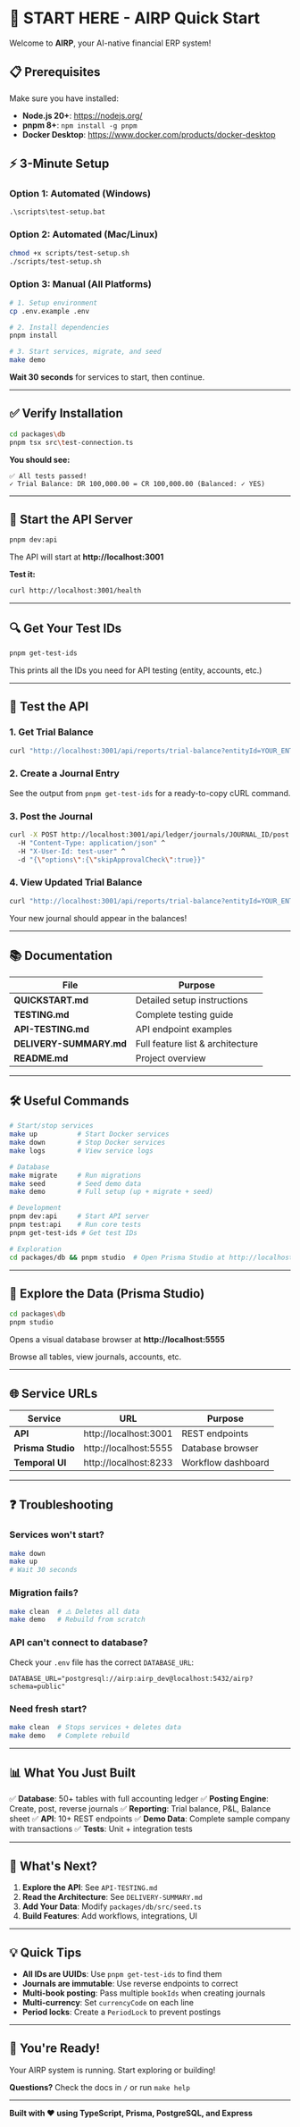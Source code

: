 # 🚀 START HERE - AIRP Quick Start

Welcome to **AIRP**, your AI-native financial ERP system!

## 📋 Prerequisites

Make sure you have installed:
- **Node.js 20+**: https://nodejs.org/
- **pnpm 8+**: `npm install -g pnpm`
- **Docker Desktop**: https://www.docker.com/products/docker-desktop

## ⚡ 3-Minute Setup

### Option 1: Automated (Windows)

```batch
.\scripts\test-setup.bat
```

### Option 2: Automated (Mac/Linux)

```bash
chmod +x scripts/test-setup.sh
./scripts/test-setup.sh
```

### Option 3: Manual (All Platforms)

```bash
# 1. Setup environment
cp .env.example .env

# 2. Install dependencies
pnpm install

# 3. Start services, migrate, and seed
make demo
```

**Wait 30 seconds** for services to start, then continue.

---

## ✅ Verify Installation

```bash
cd packages\db
pnpm tsx src\test-connection.ts
```

**You should see:**
```
✅ All tests passed!
✓ Trial Balance: DR 100,000.00 = CR 100,000.00 (Balanced: ✓ YES)
```

---

## 🎯 Start the API Server

```bash
pnpm dev:api
```

The API will start at **http://localhost:3001**

**Test it:**
```bash
curl http://localhost:3001/health
```

---

## 🔍 Get Your Test IDs

```bash
pnpm get-test-ids
```

This prints all the IDs you need for API testing (entity, accounts, etc.)

---

## 🧪 Test the API

### 1. Get Trial Balance

```bash
curl "http://localhost:3001/api/reports/trial-balance?entityId=YOUR_ENTITY_ID"
```

### 2. Create a Journal Entry

See the output from `pnpm get-test-ids` for a ready-to-copy cURL command.

### 3. Post the Journal

```bash
curl -X POST http://localhost:3001/api/ledger/journals/JOURNAL_ID/post ^
  -H "Content-Type: application/json" ^
  -H "X-User-Id: test-user" ^
  -d "{\"options\":{\"skipApprovalCheck\":true}}"
```

### 4. View Updated Trial Balance

```bash
curl "http://localhost:3001/api/reports/trial-balance?entityId=YOUR_ENTITY_ID"
```

Your new journal should appear in the balances!

---

## 📚 Documentation

| File | Purpose |
|------|---------|
| **QUICKSTART.md** | Detailed setup instructions |
| **TESTING.md** | Complete testing guide |
| **API-TESTING.md** | API endpoint examples |
| **DELIVERY-SUMMARY.md** | Full feature list & architecture |
| **README.md** | Project overview |

---

## 🛠️ Useful Commands

```bash
# Start/stop services
make up          # Start Docker services
make down        # Stop Docker services
make logs        # View service logs

# Database
make migrate     # Run migrations
make seed        # Seed demo data
make demo        # Full setup (up + migrate + seed)

# Development
pnpm dev:api     # Start API server
pnpm test:api    # Run core tests
pnpm get-test-ids # Get test IDs

# Exploration
cd packages/db && pnpm studio  # Open Prisma Studio at http://localhost:5555
```

---

## 🎨 Explore the Data (Prisma Studio)

```bash
cd packages\db
pnpm studio
```

Opens a visual database browser at **http://localhost:5555**

Browse all tables, view journals, accounts, etc.

---

## 🌐 Service URLs

| Service | URL | Purpose |
|---------|-----|---------|
| **API** | http://localhost:3001 | REST endpoints |
| **Prisma Studio** | http://localhost:5555 | Database browser |
| **Temporal UI** | http://localhost:8233 | Workflow dashboard |

---

## ❓ Troubleshooting

### Services won't start?

```bash
make down
make up
# Wait 30 seconds
```

### Migration fails?

```bash
make clean  # ⚠️ Deletes all data
make demo   # Rebuild from scratch
```

### API can't connect to database?

Check your `.env` file has the correct `DATABASE_URL`:
```
DATABASE_URL="postgresql://airp:airp_dev@localhost:5432/airp?schema=public"
```

### Need fresh start?

```bash
make clean  # Stops services + deletes data
make demo   # Complete rebuild
```

---

## 📊 What You Just Built

✅ **Database**: 50+ tables with full accounting ledger
✅ **Posting Engine**: Create, post, reverse journals
✅ **Reporting**: Trial balance, P&L, Balance sheet
✅ **API**: 10+ REST endpoints
✅ **Demo Data**: Complete sample company with transactions
✅ **Tests**: Unit + integration tests

---

## 🚀 What's Next?

1. **Explore the API**: See `API-TESTING.md`
2. **Read the Architecture**: See `DELIVERY-SUMMARY.md`
3. **Add Your Data**: Modify `packages/db/src/seed.ts`
4. **Build Features**: Add workflows, integrations, UI

---

## 💡 Quick Tips

- **All IDs are UUIDs**: Use `pnpm get-test-ids` to find them
- **Journals are immutable**: Use reverse endpoints to correct
- **Multi-book posting**: Pass multiple `bookIds` when creating journals
- **Multi-currency**: Set `currencyCode` on each line
- **Period locks**: Create a `PeriodLock` to prevent postings

---

## 🎉 You're Ready!

Your AIRP system is running. Start exploring or building!

**Questions?** Check the docs in `/` or run `make help`

---

**Built with ❤️ using TypeScript, Prisma, PostgreSQL, and Express**
